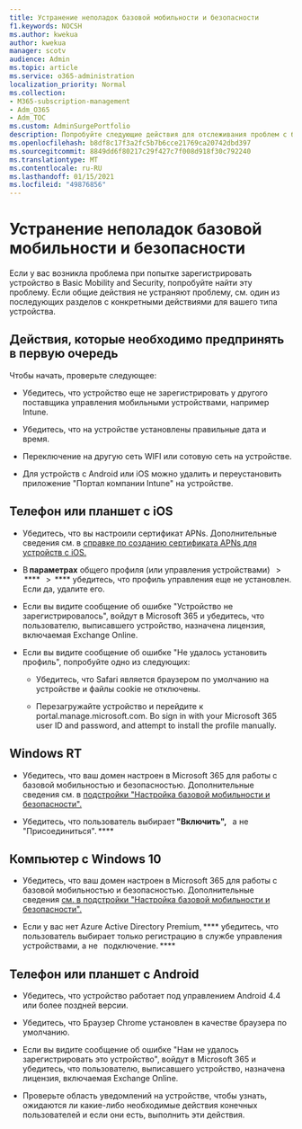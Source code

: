 ```yaml
---
title: Устранение неполадок базовой мобильности и безопасности
f1.keywords: NOCSH
ms.author: kwekua
author: kwekua
manager: scotv
audience: Admin
ms.topic: article
ms.service: o365-administration
localization_priority: Normal
ms.collection:
- M365-subscription-management
- Adm_O365
- Adm_TOC
ms.custom: AdminSurgePortfolio
description: Попробуйте следующие действия для отслеживания проблем с базовой мобильностью и безопасностью
ms.openlocfilehash: b8df8c17f3a2fc5b7b6cce21769ca20742dbd397
ms.sourcegitcommit: 8849dd6f80217c29f427c7f008d918f30c792240
ms.translationtype: MT
ms.contentlocale: ru-RU
ms.lasthandoff: 01/15/2021
ms.locfileid: "49876856"
---
```

# <a name="troubleshoot-basic-mobility-and-security"></a>Устранение неполадок базовой мобильности и безопасности

Если у вас возникла проблема при попытке зарегистрировать устройство в Basic Mobility and Security, попробуйте найти эту проблему. Если общие действия не устраняют проблему, см. один из последующих разделов с конкретными действиями для вашего типа устройства.

## <a name="steps-to-try-first"></a>Действия, которые необходимо предпринять в первую очередь

Чтобы начать, проверьте следующее:

- Убедитесь, что устройство еще не зарегистрировать у другого поставщика управления мобильными устройствами, например Intune.

- Убедитесь, что на устройстве установлены правильные дата и время.

- Переключение на другую сеть WIFI или сотовую сеть на устройстве.

- Для устройств с Android или iOS можно удалить и переустановить приложение "Портал компании Intune" на устройстве. 

## <a name="ios-phone-or-tablet"></a>Телефон или планшет с iOS

- Убедитесь, что вы настроили сертификат APNs. Дополнительные сведения см. в [справке по созданию сертификата APNs для устройств с iOS.](create-an-apns-certificate-for-ios-devices.md)

- В **параметрах** общего профиля (или управления устройствами)   >  ****   >  **** убедитесь, что профиль управления еще не установлен. Если да, удалите его.

- Если вы видите сообщение об ошибке "Устройство не зарегистрировалось", войдут в Microsoft 365 и убедитесь, что пользователю, выписавшего устройство, назначена лицензия, включаемая Exchange Online.

- Если вы видите сообщение об ошибке "Не удалось установить профиль", попробуйте одно из следующих:

    - Убедитесь, что Safari является браузером по умолчанию на устройстве и файлы cookie не отключены.

    - Перезагружайте устройство и перейдите к portal.manage.microsoft.com. Во sign in with your Microsoft 365 user ID and password, and attempt to install the profile manually.

## <a name="windows-rt"></a>Windows RT

- Убедитесь, что ваш домен настроен в Microsoft 365 для работы с базовой мобильностью и безопасностью. Дополнительные сведения см. в [подстройки "Настройка базовой мобильности и безопасности".](set-up.md)
    
- Убедитесь, что пользователь выбирает **"Включить",**   а не "Присоединиться". ****

## <a name="windows-10-pc"></a>Компьютер с Windows 10

- Убедитесь, что ваш домен настроен в Microsoft 365 для работы с базовой мобильностью и безопасностью. Дополнительные сведения [см. в подстройки "Настройка базовой мобильности и безопасности".](set-up.md)
    
- Если у вас нет Azure Active Directory Premium, **** убедитесь, что пользователь выбирает только регистрацию в службе управления устройствами, а не   подключение. ****

## <a name="android-phone-or-tablet"></a>Телефон или планшет с Android

- Убедитесь, что устройство работает под управлением Android 4.4 или более поздней версии.

- Убедитесь, что Браузер Chrome установлен в качестве браузера по умолчанию.

- Если вы видите сообщение об ошибке "Нам не удалось зарегистрировать это устройство", войдут в Microsoft 365 и убедитесь, что пользователю, выписавшего устройство, назначена лицензия, включаемая Exchange Online.

- Проверьте область уведомлений на устройстве, чтобы узнать, ожидаются ли какие-либо необходимые действия конечных пользователей и если они есть, выполнить эти действия.